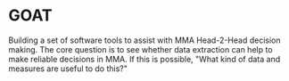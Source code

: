 # GOAT
Building a set of software tools to assist with MMA Head-2-Head decision making. 
The core question is to see whether data extraction can help to make reliable decisions in MMA. 
If this is possible, "What kind of data and measures are useful to do this?"
